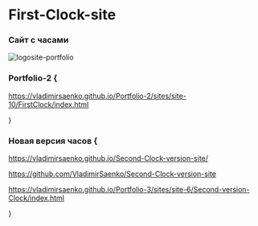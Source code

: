 # First-Clock-site
 
### Сайт с часами

![logosite-portfolio](https://user-images.githubusercontent.com/56477695/123428285-4efb3f80-d5ce-11eb-9b5e-dafc8e62a257.png)

### Portfolio-2 {

https://vladimirsaenko.github.io/Portfolio-2/sites/site-10/FirstClock/index.html

}

### Новая версия часов {

https://vladimirsaenko.github.io/Second-Clock-version-site/

https://github.com/VladimirSaenko/Second-Clock-version-site

https://vladimirsaenko.github.io/Portfolio-3/sites/site-6/Second-version-Clock/index.html

}
